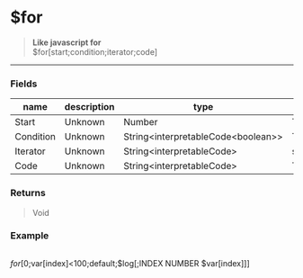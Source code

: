 # **$for**
> **Like javascript for** <br/>
> $for[start;condition;iterator;code]
- - -

### Fields
| name | description | type | required |
|------|-------------|------|----------|
| Start | Unknown | Number | True |
| Condition | Unknown | String&lt;interpretableCode&lt;boolean&gt;&gt; | True |
| Iterator | Unknown | String&lt;interpretableCode&gt; | string&lt;default | default2&gt; | True |
| Code | Unknown | String&lt;interpretableCode&gt; | True |

### Returns
> Void

### Example
> ```php
$for[0;$var[index]&lt;100;default;$log[;INDEX NUMBER $var[index]]]
```